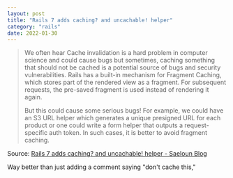 ```yaml
---
layout: post
title: "Rails 7 adds caching? and uncachable! helper"
category: "rails"
date: 2022-01-30
---
```


> We often hear Cache invalidation is a hard problem in computer science and could cause bugs but sometimes, caching something that should not be cached is a potential source of bugs and security vulnerabilities. Rails has a built-in mechanism for Fragment Caching, which stores part of the rendered view as a fragment. For subsequent requests, the pre-saved fragment is used instead of rendering it again.
>
> But this could cause some serious bugs! For example, we could have an S3 URL helper which generates a unique presigned URL for each product or one could write a form helper that outputs a request-specific auth token. In such cases, it is better to avoid fragment caching.

Source: [Rails 7 adds caching? and uncachable! helper - Saeloun Blog](https://blog.saeloun.com/2021/12/08/rails-7-adds-cacheable-helper)

Way better than just adding a comment saying "don't cache this,"
